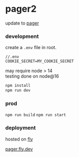 # pager2

update to [pager](https://github.com/dannylindquist/pager)

### development

create a `.env` file in root.

```
//.env
COOKIE_SECRET=MY_COOKIE_SECRET
```

may require node > 14  
testing done on node@16

```javascript
npm install
npm run dev
```

### prod

`npm run build`
`npm run start`

### deployment

hosted on [fly](https://fly.io)

[pager.fly.dev](https://pager.fly.dev)
